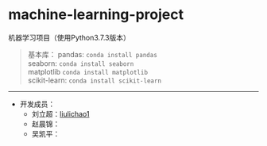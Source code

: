 # machine-learning-project
机器学习项目（使用Python3.7.3版本）
> 基本库：
pandas: `conda install pandas`  
seaborn: `conda install seaborn`    
matplotlib `conda install matplotlib`   
scikit-learn: `conda install scikit-learn`
---
- 开发成员：
     - 刘立超：[liulichao1](https://github.com/liulichao1/machine-learning-project)
     - 赵晨锦：
     - 吴凯平：
     




